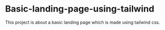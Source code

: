 # Basic-landing-page-using-tailwind
This project is about a basic landing page which is made using tailwind css.

